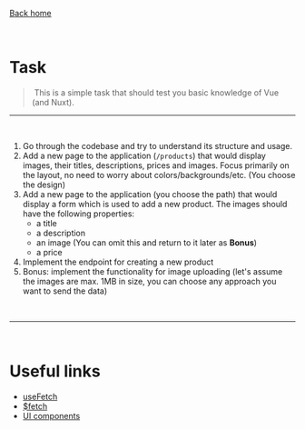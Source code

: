 [Back home](/)

<br />

# Task

> This is a simple task that should test you basic knowledge of Vue (and Nuxt).

---

<br />

1. Go through the codebase and try to understand its structure and usage.
2. Add a new page to the application (`/products`) that would display images, their titles, descriptions, prices and images.
  Focus primarily on the layout, no need to worry about colors/backgrounds/etc. (You choose the design)
3. Add a new page to the application (you choose the path) that would display a form which is used to add a new product. The images should have the following properties:
    * a title
    * a description
    * an image (You can omit this and return to it later as **Bonus**)
    * a price
4. Implement the endpoint for creating a new product
5. Bonus: implement the functionality for image uploading (let's assume the images are max. 1MB in size, you can choose any approach you want to send the data)

<br />

---

<br />

# Useful links
* [useFetch](https://nuxt.com/docs/api/composables/use-fetch)
* [$fetch](https://nuxt.com/docs/api/utils/dollarfetch)
* [UI components](https://ui.nuxtlabs.com/getting-started)

<br />